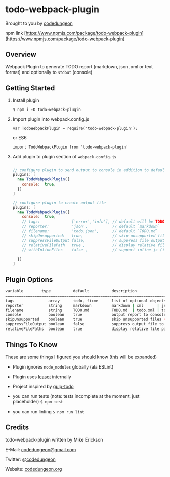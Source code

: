 # todo-webpack-plugin

Brought to you by [codedungeon](http://www.codedungeon.org)

npm link [https://www.npmjs.com/package/todo-webpack-plugin](https://www.npmjs.com/package/todo-webpack-plugin)

## Overview

Webpack Plugin to generate TODO report (markdown, json, xml or text format) and optionally to `stdout` (console)

## Getting Started

1. Install plugin

    `$ npm i -D todo-webpack-plugin`

2. Import plugin into webpack.config.js

    `var TodoWebpackPlugin = require('todo-webpack-plugin');`

    or ES6

    `import TodoWebpackPlugin from 'todo-webpack-plugin'`

3. Add plugin to plugin section of `webpack.config.js`

    ```javascript

    // configure plugin to send output to console in addition to default file
    plugins: [
      new TodoWebpackPlugin({
        console:  true,
      })
    ]

    // configure plugin to create output file
    plugins: [
      new TodoWebpackPlugin({
        console:  true,
        // tags:              ['error','info'], // default will be TODO, FIXME
        // reporter:          'json',           // default `markdown`
        // filename:          'todo.json',      // default `TODO.md`
        // skipUnsupported:   true,             // skip unsupported files
        // suppressFileOutput false,            // suppress file output to disk
        // relativeFilePath   true ,            // display relative file paths
        // withInlineFiles    false ,           // support inline js (ie Vue)

      })
    ]
    ```

## Plugin Options

```bash
variable        type          default          description
===========================================================================================
tags               array      todo, fixme      list of optional objects to watch
reporter           string     markdown         markdown | xml      | json      | text
filename           string     TODO.md          TODO.md  | todo.xml | todo.json | todo.txt
console            boolean    true             output report to console ( true | false )
skipUnsupported    boolean    true             skip unsupported files ( true | false )
suppressFileOutput boolean    false            suppress output file to disk
relativeFilePaths  boolean    true             display relative file paths ( true | false )
```

## Things To Know

These are some things I figured you should know (this will be expanded)

- Plugin ignores `node_modules` globally (ala ESLint)

- Plugin uses [leasot](https://github.com/pgilad/leasot) internally

- Project inspired by [gulp-todo](https://www.npmjs.com/package/gulp-todo)

- you can run tests (note: tests incomplete at the moment, just placeholder)
  `$ npm test`

- you can run linting
  `$ npm run lint`

## Credits

todo-webpack-plugin written by Mike Erickson

E-Mail: [codedungeon@gmail.com](mailto:codedungeon@gmail.com)

Twitter: [@codedungeon](http://twitter.com/codedungeon)

Website: [codedungeon.org](http://codedungeon.org)
